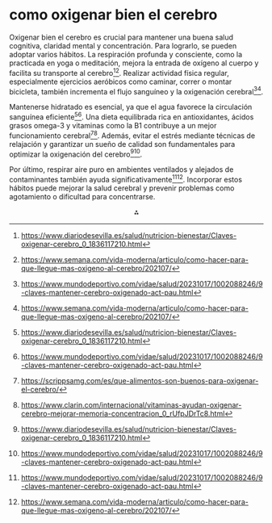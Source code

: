 # como oxigenar bien el cerebro

Oxigenar bien el cerebro es crucial para mantener una buena salud cognitiva, claridad mental y concentración. Para lograrlo, se pueden adoptar varios hábitos. La respiración profunda y consciente, como la practicada en yoga o meditación, mejora la entrada de oxígeno al cuerpo y facilita su transporte al cerebro[^1][^3]. Realizar actividad física regular, especialmente ejercicios aeróbicos como caminar, correr o montar bicicleta, también incrementa el flujo sanguíneo y la oxigenación cerebral[^2][^3].

Mantenerse hidratado es esencial, ya que el agua favorece la circulación sanguínea eficiente[^1][^2]. Una dieta equilibrada rica en antioxidantes, ácidos grasos omega-3 y vitaminas como la B1 contribuye a un mejor funcionamiento cerebral[^5][^6]. Además, evitar el estrés mediante técnicas de relajación y garantizar un sueño de calidad son fundamentales para optimizar la oxigenación del cerebro[^1][^2].

Por último, respirar aire puro en ambientes ventilados y alejados de contaminantes también ayuda significativamente[^2][^3]. Incorporar estos hábitos puede mejorar la salud cerebral y prevenir problemas como agotamiento o dificultad para concentrarse.

<div style="text-align: center">⁂</div>

[^1]: https://www.diariodesevilla.es/salud/nutricion-bienestar/Claves-oxigenar-cerebro_0_1836117210.html

[^2]: https://www.mundodeportivo.com/vidae/salud/20231017/1002088246/9-claves-mantener-cerebro-oxigenado-act-pau.html

[^3]: https://www.semana.com/vida-moderna/articulo/como-hacer-para-que-llegue-mas-oxigeno-al-cerebro/202107/

[^4]: https://www.naturarespira.com/como-oxigenar-el-cerebro/

[^5]: https://scrippsamg.com/es/que-alimentos-son-buenos-para-oxigenar-el-cerebro/

[^6]: https://www.clarin.com/internacional/vitaminas-ayudan-oxigenar-cerebro-mejorar-memoria-concentracion_0_rUfpJDrTc8.html

[^7]: https://oem.com.mx/elsoldemorelia/gossip/aumenta-tu-concentracion-y-energia-descubre-cinco-maneras-de-oxigenar-tu-cerebro-19039387

[^8]: https://www.ambito.com/lifestyle/cerebro-como-mantenerlo-bien-oxigenado-n5689627

